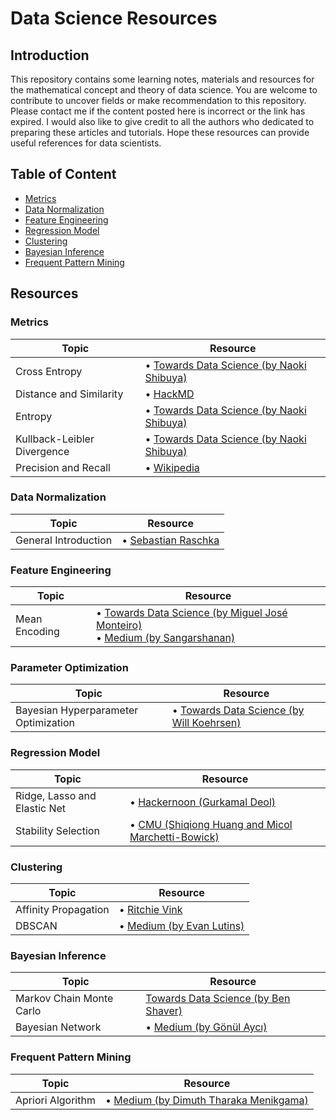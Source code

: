 # Data Science Resources

## Introduction
This repository contains some learning notes, materials and resources for the mathematical concept and theory of data science. You are welcome to contribute to uncover fields or make recommendation to this repository. Please contact me if the content posted here is incorrect or the link has expired. I would also like to give credit to all the authors who dedicated to preparing these articles and tutorials. Hope these resources can provide useful references for data scientists.

## Table of Content
* [Metrics](#metrics)
* [Data Normalization](#data-normalization)
* [Feature Engineering](#feature-engineering)
* [Regression Model](#regression-model)
* [Clustering](#clustering)
* [Bayesian Inference](#bayesian-inference)
* [Frequent Pattern Mining](#frequent-pattern-mining)

## Resources
### Metrics
| Topic | Resource |
|---|---| 
| Cross Entropy |  • [Towards Data Science (by Naoki Shibuya)](https://towardsdatascience.com/demystifying-cross-entropy-e80e3ad54a8)
| Distance and Similarity | • [HackMD](https://hackmd.io/@Xg9_wrttQju8FXRCNT-Baw/BkYRDtwR4)
| Entropy | • [Towards Data Science (by Naoki Shibuya)](https://towardsdatascience.com/demystifying-entropy-f2c3221e2550)
| Kullback-Leibler Divergence | • [Towards Data Science (by Naoki Shibuya)](https://towardsdatascience.com/demystifying-kl-divergence-7ebe4317ee68)
| Precision and Recall | • [Wikipedia](https://en.wikipedia.org/wiki/Precision_and_recall#Definition_(classification_context)) |

### Data Normalization
| Topic | Resource |
|---|---|
| General Introduction | • [Sebastian Raschka](http://sebastianraschka.com/Articles/2014_about_feature_scaling.html)

### Feature Engineering
| Topic | Resource |
|---|---|
| Mean Encoding | • [Towards Data Science (by Miguel José Monteiro)](https://towardsdatascience.com/why-you-should-try-mean-encoding-17057262cd0)<br> • [Medium (by Sangarshanan)](https://medium.com/datadriveninvestor/improve-your-classification-models-using-mean-target-encoding-a3d573df31e8)|

### Parameter Optimization
| Topic | Resource |
|---|---|
| Bayesian Hyperparameter Optimization | • [Towards Data Science (by Will Koehrsen)](https://towardsdatascience.com/a-conceptual-explanation-of-bayesian-model-based-hyperparameter-optimization-for-machine-learning-b8172278050f)|

### Regression Model
| Topic | Resource |
|---|---|
| Ridge, Lasso and Elastic Net | • [Hackernoon (Gurkamal Deol)](https://hackernoon.com/an-introduction-to-ridge-lasso-and-elastic-net-regression-cca60b4b934f)|
| Stability Selection | • [CMU (Shiqiong Huang and Micol Marchetti-Bowick)](https://www.stat.cmu.edu/~ryantibs/journalclub/stability.pdf) |

### Clustering
| Topic | Resource |
|---|---|
| Affinity Propagation | • [Ritchie Vink](https://www.ritchievink.com/blog/2018/05/18/algorithm-breakdown-affinity-propagation/) |
| DBSCAN | • [Medium (by Evan Lutins)](https://medium.com/@elutins/dbscan-what-is-it-when-to-use-it-how-to-use-it-8bd506293818) |

### Bayesian Inference
| Topic | Resource |
|---|---|
| Markov Chain Monte Carlo | [Towards Data Science (by Ben Shaver)](https://towardsdatascience.com/a-zero-math-introduction-to-markov-chain-monte-carlo-methods-dcba889e0c50) |
| Bayesian Network | • [Medium (by Gönül Aycı)](https://medium.com/@aycignl/bayesian-networks-bns-bc53b29c3f66) |

### Frequent Pattern Mining
| Topic | Resource |
|---|---|
| Apriori Algorithm | • [Medium (by Dimuth Tharaka Menikgama)](https://medium.com/@dimuthcse/apriori-algorithm-for-frequent-pattern-mining-7e8fb20b6aff)